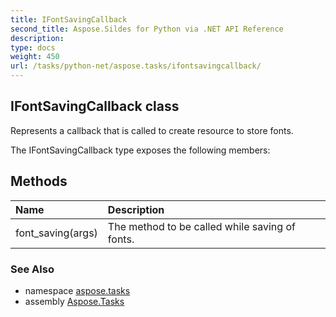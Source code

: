 ```yaml
---
title: IFontSavingCallback
second_title: Aspose.Sildes for Python via .NET API Reference
description: 
type: docs
weight: 450
url: /tasks/python-net/aspose.tasks/ifontsavingcallback/
---
```


## IFontSavingCallback class

Represents a callback that is called to create resource to store fonts.

The IFontSavingCallback type exposes the following members:
## Methods
| Name | Description |
| :- | :- |
|font_saving(args)|The method to be called while saving of fonts.|

### See Also

* namespace [aspose.tasks](/tasks/python-net/aspose.tasks/)
* assembly [Aspose.Tasks](/tasks/python-net/)

